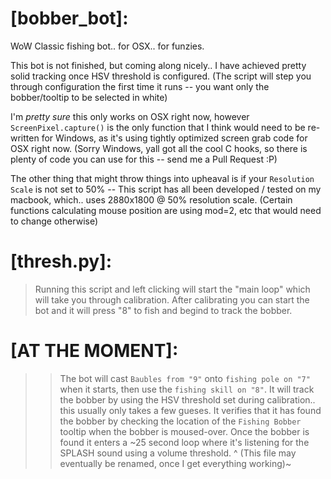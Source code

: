 # [bobber_bot]:
WoW Classic fishing bot.. for OSX.. for funzies.

This bot is not finished, but coming along nicely.. I have achieved pretty solid tracking once HSV threshold is configured.
(The script will step you through configuration the first time it runs -- you want only the bobber/tooltip to be selected in white)

I'm *pretty sure* this only works on OSX right now, however `ScreenPixel.capture()` is the only function that I think would need to be re-written for Windows, as it's using tightly optimized screen grab code for OSX right now. (Sorry Windows, yall got all the cool C hooks, so there is plenty of code you can use for this -- send me a Pull Request :P)

The other thing that might throw things into upheaval is if your `Resolution Scale` is not set to 50% -- This  script has all been developed / tested on my macbook, which.. uses 2880x1800 @ 50% resolution scale. (Certain functions calculating mouse position are using mod=2, etc that would need to change otherwise)


# [thresh.py]:
> Running this script and left clicking will start the "main loop" which will take you through calibration. 
> After calibrating you can start the bot and it will press "8" to fish and begind to track the bobber.
# [AT THE MOMENT]: 
> > The bot will cast `Baubles from "9"` onto `fishing pole on "7"` when it starts, then use the `fishing skill on "8"`.
> > It will track the bobber by using the HSV threshold set during calibration.. this usually only takes a few gueses.
> > It verifies that it has found the bobber by checking the location of the `Fishing Bobber` tooltip when the bobber is moused-over.
> > Once the bobber is found it enters a ~25 second loop where it's listening for the SPLASH sound using a volume threshold.
^ (This file may eventually be renamed, once I get everything working)~

